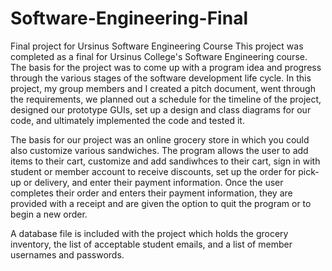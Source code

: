 # Software-Engineering-Final

Final project for Ursinus Software Engineering Course This project was completed as a final for Ursinus College's Software Engineering course. The basis for the project was to come up with a program idea and progress through the various stages of the software development life cycle. In this project, my group members and I created a pitch document, went through the requirements, we planned out a schedule for the timeline of the project, designed our prototype GUIs, set up a design and class diagrams for our code, and ultimately implemented the code and tested it.

The basis for our project was an online grocery store in which you could also customize various sandwiches. The program allows the user to add items to their cart, customize and add sandiwhces to their cart, sign in with student or member account to receive discounts, set up the order for pick-up or delivery, and enter their payment information. Once the user completes their order and enters their payment information, they are provided with a receipt and are given the option to quit the program or to begin a new order.

A database file is included with the project which holds the grocery inventory, the list of acceptable student emails, and a list of member usernames and passwords.
